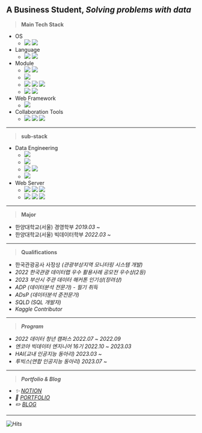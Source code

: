 ## A Business Student, *Solving problems with data*
> **Main Tech Stack**
* OS
  * ![](https://img.shields.io/badge/-Windows-0078D6?&logo=Windows&logoColor=white)
    ![](https://img.shields.io/badge/-Linux-FCC624?&logo=Linux&logoColor=white)
    <!--![](https://img.shields.io/badge/-Ubuntu-E95420?&logo=Ubuntu&logoColor=white)-->
* Language
  * ![](https://img.shields.io/badge/-Python-3776AB?&logo=Python&logoColor=white)
    ![](https://img.shields.io/badge/-R-276DC3?&logo=R&logoColor=white)
* Module
  * ![](https://img.shields.io/badge/-NumPy-013243?&logo=NumPy&logoColor=white)
    ![](https://img.shields.io/badge/-pandas-150458?&logo=pandas&logoColor=white)
  * ![](https://img.shields.io/badge/-scikitlearn-F7931E?&logo=scikitlearn&logoColor=white)
  * ![](https://img.shields.io/badge/-PyTorch-EE4C2C?&logo=PyTorch&logoColor=white)
    ![](https://img.shields.io/badge/-TensorFlow-FF6F00?&logo=TensorFlow&logoColor=white)
    ![](https://img.shields.io/badge/-Keras-D00000?&logo=Keras&logoColor=white)
  * ![](https://img.shields.io/badge/-Matplotlib-11557c?&logo=Matplotlib&logoColor=white)
    ![](https://img.shields.io/badge/-Plotly-3F4F75?&logo=Plotly&logoColor=white)
* Web Framework
  * ![](https://img.shields.io/badge/-Django-092E20?&logo=Django&logoColor=white)
* Collaboration Tools
  * ![](https://img.shields.io/badge/-Git-F05032?&logo=Git&logoColor=white)
    ![](https://img.shields.io/badge/-Notion-000000?&logo=Notion&logoColor=white)
    ![](https://img.shields.io/badge/-Slack-4A154B?&logo=Slack&logoColor=white)
 ---
> **sub-stack**
* Data Engineering
  * ![](https://img.shields.io/badge/-ApacheHadoop-66CCFF?&logo=ApacheHadoop&logoColor=white)
  * ![](https://img.shields.io/badge/-ApacheSpark-E25A1C?&logo=ApacheSpark&logoColor=white)
  * ![](https://img.shields.io/badge/-ApacheHive-FDEE21?&logo=ApacheHive&logoColor=white)
    ![](https://img.shields.io/badge/-ApachePig-276DC3?&logo=ApachePig&logoColor=white)
  * ![](https://img.shields.io/badge/-MongoDB-47A248?&logo=MongoDB&logoColor=white)
* Web Server
  * ![](https://img.shields.io/badge/-Java-276DC3?&logo=Java&logoColor=white)
    ![](https://img.shields.io/badge/-ApacheTomcat-F8DC75?&logo=ApacheTomcat&logoColor=white)
    ![](https://img.shields.io/badge/-MySQL-4479A1?&logo=MySQL&logoColor=white)
  * ![](https://img.shields.io/badge/-HTML5-E34F26?&logo=HTML5&logoColor=white)
    ![](https://img.shields.io/badge/-CSS3-1572B6?&logo=CSS3&logoColor=white)
    ![](https://img.shields.io/badge/-JavaScript-F7DF1E?&logo=JavaScript&logoColor=white)
 <!--[![Top Langs](https://github-readme-stats.vercel.app/api/top-langs/?username=dorae222)](https://github.com/dorae222/github-readme-stats)-->
---
> **Major**
  * 한양대학교(서울) 경영학부 <I>2019.03 ~ </I> 
  * 한양대학교(서울) 빅데이터학부 <I>2022.03 ~ </I> 
---
> **Qualifications**
  * 한국관광공사 사장상 <I>(관광부상지역 모니터링 시스템 개발)<I>
  * 2022 한국관광 데이터랩 우수 활용사례 공모전 <I>우수상(2등)<I>
  * 2023 부산시 주관 데이터 해커톤 <I>인기상(장려상)<I>
  * ADP <I>(데이터분석 전문가) - 필기 취득<I>
  * ADsP <I>(데이터분석 준전문가)<I>
  * SQLD <I>(SQL 개발자)<I>
  * Kaggle Contributor
---
> **Program**
  * 2022 데이터 청년 캠퍼스 <I>2022.07 ~ 2022.09</I>
  * 엔코아 빅데이터 엔지니어 16기 <I>2022.10 ~ 2023.03 </I>
  * HAI(교내 인공지능 동아리) <I>2023.03 ~ </I>
  * 투빅스(연합 인공지능 동아리) <I>2023.07 ~ </I>
---
> **Portfolio & Blog**
  * ✨  <I>[NOTION](https://dorae222.notion.site/STUDY-PAGES-3b622da068134bebb2eec26b8ff4a213)</I>    
  * 🌱  <I>[PORTFOLIO](https://dorae222.notion.site/dorae222/72dd341546574243a2184b622f2b19ca)</I>      
  * ✏️  <I>[BLOG](https://dorae222.github.io/)</I>    
---
<!--![Anurag's GitHub stats](https://github-readme-stats.vercel.app/api?username=dorae222&show_icons=true&theme=transparent)-->
 
![Hits](https://hits.seeyoufarm.com/api/count/incr/badge.svg?url=https%3A%2F%2Fgithub.com%2Fdorae222%2Fhit-counter&count_bg=%233D41C8&title_bg=%23555555&icon=&icon_color=%23E7E7E7&title=hits&edge_flat=false)

